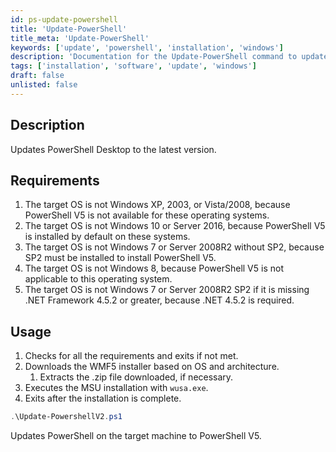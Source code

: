 ```yaml
---
id: ps-update-powershell  
title: 'Update-PowerShell'  
title_meta: 'Update-PowerShell'  
keywords: ['update', 'powershell', 'installation', 'windows']  
description: 'Documentation for the Update-PowerShell command to update PowerShell Desktop to the latest version.'  
tags: ['installation', 'software', 'update', 'windows']  
draft: false  
unlisted: false  
---  
```


## Description  
Updates PowerShell Desktop to the latest version.  

## Requirements  

1. The target OS is not Windows XP, 2003, or Vista/2008, because PowerShell V5 is not available for these operating systems.  
2. The target OS is not Windows 10 or Server 2016, because PowerShell V5 is installed by default on these systems.  
3. The target OS is not Windows 7 or Server 2008R2 without SP2, because SP2 must be installed to install PowerShell V5.  
4. The target OS is not Windows 8, because PowerShell V5 is not applicable to this operating system.  
5. The target OS is not Windows 7 or Server 2008R2 SP2 if it is missing .NET Framework 4.5.2 or greater, because .NET 4.5.2 is required.  

## Usage  
1. Checks for all the requirements and exits if not met.  
2. Downloads the WMF5 installer based on OS and architecture.  
   1. Extracts the .zip file downloaded, if necessary.  
3. Executes the MSU installation with `wusa.exe`.  
4. Exits after the installation is complete.  

```powershell  
.\Update-PowershellV2.ps1  
```  
Updates PowerShell on the target machine to PowerShell V5.  



